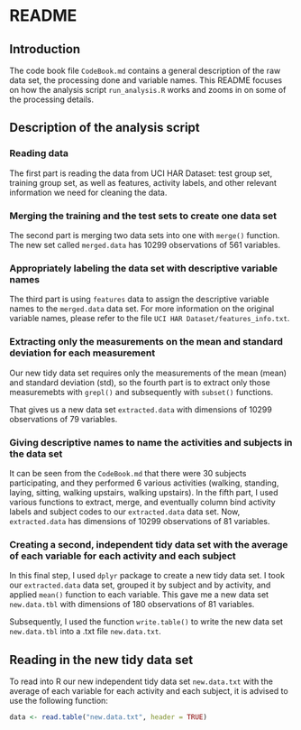 # README

## Introduction
The code book file `CodeBook.md` contains a general description of the raw data set, the processing done and variable names. This README focuses on how the analysis script `run_analysis.R` works and zooms in on some of the processing details.

## Description of the analysis script
### Reading data
The first part is reading the data from UCI HAR Dataset: test group set, training group set, as well as features, activity labels, and other relevant information we need for cleaning the data.

### Merging the training and the test sets to create one data set
The second part is merging two data sets into one with `merge()` function. The new set called `merged.data` has 10299 observations of 561 variables.

### Appropriately labeling the data set with descriptive variable names 
The third part is using `features` data to assign the descriptive variable names to the `merged.data` data set. For more information on the original variable names, please refer to the file `UCI HAR Dataset/features_info.txt`.

### Extracting only the measurements on the mean and standard deviation for each measurement
Our new tidy data set requires only the measurements of the mean (mean) and standard deviation (std), so the fourth part is to extract only those measuremebts with `grepl()` and subsequently with `subset()` functions.  

That gives us a new data set `extracted.data` with dimensions of 10299 observations of 79 variables.

### Giving descriptive names to name the activities and subjects in the data set
It can be seen from the `CodeBook.md` that there were 30 subjects participating, and they performed 6 various activities (walking, standing, laying, sitting, walking upstairs, walking upstairs). In the fifth part, I used various functions to extract, merge, and eventually column bind activity labels and subject codes to our `extracted.data` data set. Now, `extracted.data` has dimensions of 10299 observations of 81 variables.

### Creating a second, independent tidy data set with the average of each variable for each activity and each subject
In this final step, I used `dplyr` package to create a new tidy data set. I took our `extracted.data` data set, grouped it by subject and by activity, and applied `mean()` function to each variable. This gave me a new data set `new.data.tbl` with dimensions of 180 observations of 81 variables.  

Subsequently, I used the function `write.table()` to write the new data set `new.data.tbl` into a .txt file `new.data.txt`. 

## Reading in the new tidy data set
To read into R our new independent tidy data set `new.data.txt` with the average of each variable for each activity and each subject, it is advised to use the following function:

```r
data <- read.table("new.data.txt", header = TRUE) 
```
